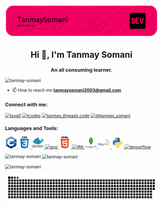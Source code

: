 ![Tanmay Somani](/your-header-image-name.png "Font banner ")
<h1 align="center">Hi 👋, I'm Tanmay Somani</h1>
<h3 align="center">An all consuming learner.</h3>

<p align="left"> <img src="https://komarev.com/ghpvc/?username=tanmay-somani&label=Profile%20views&color=0e75b6&style=flat" alt="tanmay-somani" /> </p>

- 📫 How to reach me **tanmaysomani2003@gmail.com**

<h3 align="left">Connect with me:</h3>
<p align="left">
<a href="https://twitter.com/tsva0" target="blank"><img align="center" src="https://raw.githubusercontent.com/rahuldkjain/github-profile-readme-generator/master/src/images/icons/Social/twitter.svg" alt="tsva0" height="30" width="40" /></a>
<a href="https://linkedin.com/in/tcodes" target="blank"><img align="center" src="https://raw.githubusercontent.com/rahuldkjain/github-profile-readme-generator/master/src/images/icons/Social/linked-in-alt.svg" alt="tcodes" height="30" width="40" /></a>
<a href="https://instagram.com/tanmay_threads.code" target="blank"><img align="center" src="https://raw.githubusercontent.com/rahuldkjain/github-profile-readme-generator/master/src/images/icons/Social/instagram.svg" alt="tanmay_threads.code" height="30" width="40" /></a>
<a href="https://medium.com/@tanmaysomani2003" target="blank"><img align="center" src="https://raw.githubusercontent.com/rahuldkjain/github-profile-readme-generator/master/src/images/icons/Social/medium.svg" alt="@tanmay_somani" height="30" width="40" /></a>
</p>

<h3 align="left">Languages and Tools:</h3>
<p align="left"> <a href="https://www.w3schools.com/cpp/" target="_blank" rel="noreferrer"> <img src="https://raw.githubusercontent.com/devicons/devicon/master/icons/cplusplus/cplusplus-original.svg" alt="cplusplus" width="40" height="40"/> </a> <a href="https://www.w3schools.com/css/" target="_blank" rel="noreferrer"> <img src="https://raw.githubusercontent.com/devicons/devicon/master/icons/css3/css3-original-wordmark.svg" alt="css3" width="40" height="40"/> </a> <a href="https://www.docker.com/" target="_blank" rel="noreferrer"> <img src="https://raw.githubusercontent.com/devicons/devicon/master/icons/docker/docker-original-wordmark.svg" alt="docker" width="40" height="40"/> </a> <a href="https://cloud.google.com" target="_blank" rel="noreferrer"> <img src="https://www.vectorlogo.zone/logos/google_cloud/google_cloud-icon.svg" alt="gcp" width="40" height="40"/> </a> <a href="https://www.w3.org/html/" target="_blank" rel="noreferrer"> <img src="https://raw.githubusercontent.com/devicons/devicon/master/icons/html5/html5-original-wordmark.svg" alt="html5" width="40" height="40"/> </a> <a href="https://ifttt.com/" target="_blank" rel="noreferrer"> <img src="https://www.vectorlogo.zone/logos/ifttt/ifttt-ar21.svg" alt="ifttt" width="40" height="40"/> </a> <a href="https://www.mongodb.com/" target="_blank" rel="noreferrer"> <img src="https://raw.githubusercontent.com/devicons/devicon/master/icons/mongodb/mongodb-original-wordmark.svg" alt="mongodb" width="40" height="40"/> </a> <a href="https://www.mysql.com/" target="_blank" rel="noreferrer"> <img src="https://raw.githubusercontent.com/devicons/devicon/master/icons/mysql/mysql-original-wordmark.svg" alt="mysql" width="40" height="40"/> </a> <a href="https://www.python.org" target="_blank" rel="noreferrer"> <img src="https://raw.githubusercontent.com/devicons/devicon/master/icons/python/python-original.svg" alt="python" width="40" height="40"/> </a> <a href="https://www.tensorflow.org" target="_blank" rel="noreferrer"> <img src="https://www.vectorlogo.zone/logos/tensorflow/tensorflow-icon.svg" alt="tensorflow" width="40" height="40"/> </a> </p>

<p><img align="left" src="https://github-readme-stats.vercel.app/api/top-langs?username=tanmay-somani&show_icons=true&locale=en&theme=monokai&layout=compact" alt="tanmay-somani" /></p>

<p>&nbsp;<img align="center" src="https://github-readme-stats.vercel.app/api?username=tanmay-somani&show_icons=true&locale=en&theme=monokai" alt="tanmay-somani" /></p>

<p><img align="center" src="https://github-readme-streak-stats.herokuapp.com/?user=tanmay-somani&theme=monokai" alt="tanmay-somani" /></p>
<p>
<img align="left" src="https://github.com/Tanmay-Somani/Tanmay-Somani/blob/output/github-contribution-grid-snake.svg" alt="snake-animation"/>
</p>

<!--
Tanmay-Somani/Tanmay-Somani is a ✨ special ✨ repository because its `README.md` (this file) appears on your GitHub profile.
You can click the Preview link to take a look at your changes.
-->
